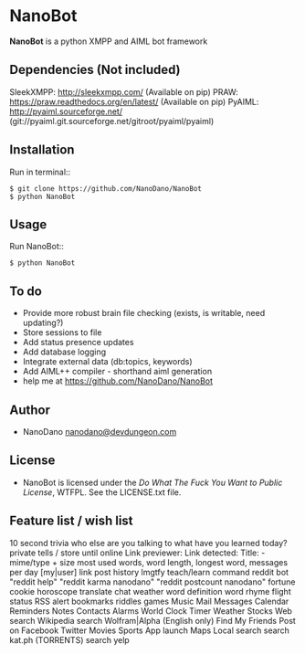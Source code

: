 NanoBot
=====

**NanoBot** is a python XMPP and AIML bot framework



Dependencies (Not included)
------
SleekXMPP: http://sleekxmpp.com/ (Available on pip)
PRAW: https://praw.readthedocs.org/en/latest/ (Available on pip)
PyAIML: http://pyaiml.sourceforge.net/ (git://pyaiml.git.sourceforge.net/gitroot/pyaiml/pyaiml)


Installation
-----

Run in terminal::

	$ git clone https://github.com/NanoDano/NanoBot
	$ python NanoBot


Usage
-----

Run NanoBot::

    $ python NanoBot

	
To do
-----

- Provide more robust brain file checking (exists, is writable, need updating?)
- Store sessions to file
- Add status presence updates
- Add database logging
- Integrate external data (db:topics, keywords)
- Add AIML++ compiler - shorthand aiml generation
- help me at https://github.com/NanoDano/NanoBot

Author
-----

* NanoDano <nanodano@devdungeon.com>

License
-----

* NanoBot is licensed under the *Do What The Fuck You Want to Public License*, WTFPL. See the LICENSE.txt file.


Feature list / wish list
-----
10 second trivia
who else are you talking to
what have you learned today?
private tells / store until online
Link previewer: Link detected: Title: - mime/type + size
most used words, word length, longest word, messages per day
[my|user] link post history
lmgtfy
teach/learn command
reddit bot
"reddit help"
"reddit karma nanodano"
"reddit postcount nanodano"
fortune cookie
horoscope
translate
chat
weather
word definition
word rhyme
flight status
RSS alert
bookmarks
riddles
games
Music
Mail
Messages
Calendar
Reminders
Notes
Contacts
Alarms
World Clock
Timer
Weather
Stocks
Web search
Wikipedia search
Wolfram|Alpha (English only)
Find My Friends
Post on Facebook
Twitter
Movies
Sports
App launch
Maps
Local search
search kat.ph (TORRENTS)
search yelp